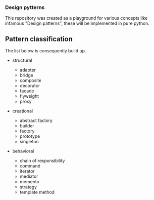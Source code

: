 ### Design pytterns

This repository was created as a playground for various concepts like infamous "Design patterns",
these will be implemented in pure python.

## Pattern classification

The list below is consequently build up.

- structural
  - adapter
  - bridge
  - composite
  - decorator
  - facade
  - flyweight
  - proxy

- creational
  - abstract factory
  - builder
  - factory
  - prototype
  - singleton

- behavioral
  - chain of responsibility
  - command
  - iterator
  - mediator
  - memento
  - strategy
  - template method
